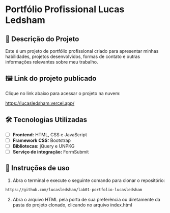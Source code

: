 # Portfólio Profissional Lucas Ledsham

## 📖 Descrição do Projeto
Este é um projeto de portfólio profissional criado para apresentar minhas habilidades, projetos desenvolvidos, formas de contato e outras informações relevantes sobre meu trabalho. 

## 🖼️ Link do projeto publicado
Clique no link abaixo para acessar o projeto na nuvem:

https://lucasledsham.vercel.app/

## 🛠 Tecnologias Utilizadas
- [ ] **Frontend:** HTML, CSS e JavaScript
- [ ] **Framework CSS:** Bootstrap
- [ ] **Bibliotecas:** jQuery e UNPKG
- [ ] **Serviço de integração:** FormSubmit

## 📝 Instruções de uso
1. Abra o terminal e execute o seguinte comando para clonar o repositório:

```sh
https://github.com/lucasledsham/lab01-portfolio-lucasledsham

```

2. Abra o arquivo HTML pela porta de sua preferência ou diretamente da pasta do projeto clonado, clicando no arquivo index.html
